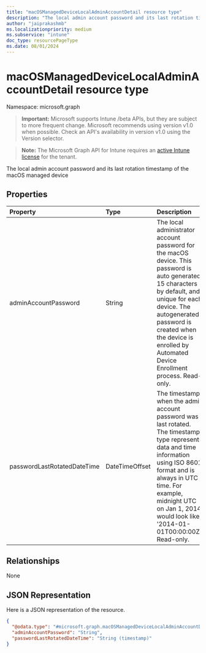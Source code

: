 ```yaml
---
title: "macOSManagedDeviceLocalAdminAccountDetail resource type"
description: "The local admin account password and its last rotation timestamp of the macOS managed device"
author: "jaiprakashmb"
ms.localizationpriority: medium
ms.subservice: "intune"
doc_type: resourcePageType
ms.date: 08/01/2024
---
```


# macOSManagedDeviceLocalAdminAccountDetail resource type

Namespace: microsoft.graph

> **Important:** Microsoft supports Intune /beta APIs, but they are subject to more frequent change. Microsoft recommends using version v1.0 when possible. Check an API's availability in version v1.0 using the Version selector.

> **Note:** The Microsoft Graph API for Intune requires an [active Intune license](https://go.microsoft.com/fwlink/?linkid=839381) for the tenant.

The local admin account password and its last rotation timestamp of the macOS managed device

## Properties
|Property|Type|Description|
|:---|:---|:---|
|adminAccountPassword|String|The local administrator account password for the macOS device. This password is auto generated, 15 characters by default, and unique for each device. The autogenerated password is created when the device is enrolled by Automated Device Enrollment process. Read-only.|
|passwordLastRotatedDateTime|DateTimeOffset|The timestamp when the admin account password was last rotated. The timestamp type represents data and time information using ISO 8601 format and is always in UTC time. For example, midnight UTC on Jan 1, 2014 would look like '2014-01-01T00:00:00Z'. Read-only.|

## Relationships
None

## JSON Representation
Here is a JSON representation of the resource.
<!-- {
  "blockType": "resource",
  "@odata.type": "microsoft.graph.macOSManagedDeviceLocalAdminAccountDetail"
}
-->
``` json
{
  "@odata.type": "#microsoft.graph.macOSManagedDeviceLocalAdminAccountDetail",
  "adminAccountPassword": "String",
  "passwordLastRotatedDateTime": "String (timestamp)"
}
```